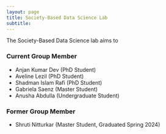 ```yaml
---
layout: page
title: Society-Based Data Science Lab
subtitle: 
---
```


The Society-Based Data Science lab aims to

### Current Group Member
<ul>
  <li>Anjan Kumar Dev (PhD Student)</li>
  <li>Aveline Lezil (PhD Student)</li>
  <li>Shadman Islam Rafi (PhD Student)</li>
  <li>Gabriela Saenz (Master Student)</li>
  <li>Anusha Abdulla (Undergraduate Student)</li>
</ul>

### Former Group Member
<ul>
  <li>Shruti Nitturkar (Master Student, Graduated Spring 2024)</li>
</ul>
